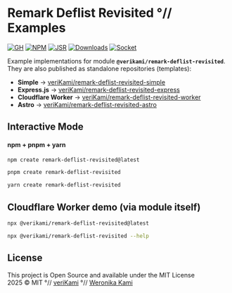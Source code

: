 # Remark Deflist Revisited °// Examples

[![GH][GH Badge]][GH]
[![NPM][NPM Badge]][NPM]
[![JSR][JSR Badge]][JSR]
[![Downloads][Downloads Badge]][Downloads]
[![Socket][Socket Badge]][Socket]

Example implementations for module **`@verikami/remark-deflist-revisited`**.  
They are also published as standalone repositories (templates):

- **Simple** → [veriKami/remark-deflist-revisited-simple][+:simple]
- **Express.js** → [veriKami/remark-deflist-revisited-express][+:express]
- **Cloudflare Worker** → [veriKami/remark-deflist-revisited-worker][+:worker]
- **Astro** → [veriKami/remark-deflist-revisited-astro][+:astro]

## Interactive Mode

#### npm + pnpm + yarn

```bash
npm create remark-deflist-revisited@latest
```
```bash
pnpm create remark-deflist-revisited
```
```bash
yarn create remark-deflist-revisited
```

## Cloudflare Worker demo (via module itself)

```bash
npx @verikami/remark-deflist-revisited@latest
```
```bash
npx @verikami/remark-deflist-revisited --help
```

## License

This project is Open Source and available under the MIT License  
2025 © MIT °// [veriKami] °// [Weronika Kami]

[veriKami]: https://verikami.com
[Weronika Kami]: https://linkedin.com/in/verikami

[+:simple]: https://github.com/veriKami/remark-deflist-revisited-simple
[+:express]: https://github.com/veriKami/remark-deflist-revisited-express
[+:worker]: https://github.com/veriKami/remark-deflist-revisited-worker
[+:astro]: https://github.com/veriKami/remark-deflist-revisited-astro

[GH Badge]: https://img.shields.io/badge/GitHub-Repository-blue?logo=github
[GH]: https://github.com/veriKami/remark-deflist-revisited

[NPM Badge]: https://img.shields.io/npm/v/@verikami/remark-deflist-revisited?logo=npm&logoColor=white&labelColor=red&color=black
[NPM]: https://www.npmjs.com/package/@verikami/remark-deflist-revisited

[JSR Badge]: https://jsr.io/badges/@verikami/remark-deflist-revisited
[JSR]: https://jsr.io/@verikami/remark-deflist-revisited

[Downloads Badge]: https://img.shields.io/npm/dm/@verikami/remark-deflist-revisited.svg
[Downloads]: https://www.npmjs.com/package/@verikami/remark-deflist-revisited

[Socket Badge]: https://badge.socket.dev/npm/package/@verikami/remark-deflist-revisited
[Socket]: https://socket.dev/npm/package/@verikami/remark-deflist-revisited
